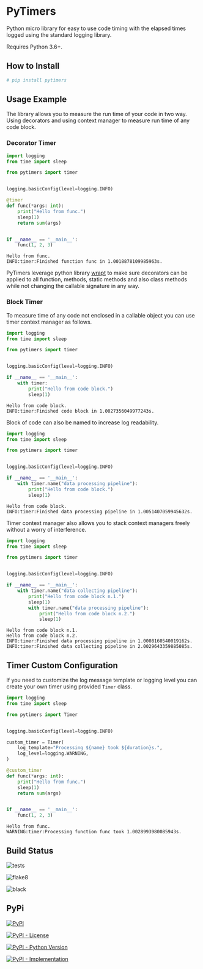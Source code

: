 # PyTimers
Python micro library for easy to use code timing with the elapsed times logged using the standard
 logging library.

Requires Python 3.6+.

## How to Install

```bash
# pip install pytimers
```

## Usage Example

The library allows you to measure the run time of your code in two way. Using decorators and
 using context manager to measure run time of any code block.

### Decorator Timer

```python
import logging
from time import sleep

from pytimers import timer


logging.basicConfig(level=logging.INFO)

@timer
def func(*args: int):
    print("Hello from func.")
    sleep(1)
    return sum(args)


if __name__ == '__main__':
    func(1, 2, 3)
```

```
Hello from func.
INFO:timer:Finished function func in 1.0018878109985963s.
```

PyTimers leverage python library [wrapt](https://wrapt.readthedocs.io/en/latest/) to make sure
 decorators can be applied to all function, methods, static methods and also class methods while
  not changing the callable signature in any way.

### Block Timer
  
To measure time of any code not enclosed in a callable object you can use timer context manager
 as follows.
  
```python
import logging
from time import sleep

from pytimers import timer


logging.basicConfig(level=logging.INFO)

if __name__ == '__main__':
    with timer:
        print("Hello from code block.")
        sleep(1)
```

```
Hello from code block.
INFO:timer:Finished code block in 1.0027356049977243s.
```

Block of code can also be named to increase log readability.

```python
import logging
from time import sleep

from pytimers import timer


logging.basicConfig(level=logging.INFO)

if __name__ == '__main__':
    with timer.name("data processing pipeline"):
        print("Hello from code block.")
        sleep(1)
```

```
Hello from code block.
INFO:timer:Finished data processing pipeline in 1.0051407059945632s.
```

Timer context manager also allows you to stack context managers freely without a worry of
 interference. 

```python
import logging
from time import sleep

from pytimers import timer


logging.basicConfig(level=logging.INFO)

if __name__ == '__main__':
    with timer.name("data collecting pipeline"):
        print("Hello from code block n.1.")
        sleep(1)
        with timer.name("data processing pipeline"):
            print("Hello from code block n.2.")
            sleep(1)
```

```
Hello from code block n.1.
Hello from code block n.2.
INFO:timer:Finished data processing pipeline in 1.0008160540019162s.
INFO:timer:Finished data collecting pipeline in 2.0029643359885085s.
```

## Timer Custom Configuration

If you need to customize the log message template or logging level you can create your own timer
 using provided `Timer` class.

```python
import logging
from time import sleep

from pytimers import Timer


logging.basicConfig(level=logging.INFO)

custom_timer = Timer(
    log_template="Processing ${name} took ${duration}s.",
    log_level=logging.WARNING,
)

@custom_timer
def func(*args: int):
    print("Hello from func.")
    sleep(1)
    return sum(args)


if __name__ == '__main__':
    func(1, 2, 3)
```

```
Hello from func.
WARNING:timer:Processing function func took 1.0028993980085943s.
```

## Build Status

![tests](https://github.com/michalfilippi/pytimers/workflows/tests/badge.svg)

![flake8](https://github.com/michalfilippi/pytimers/workflows/flake8/badge.svg)

![black](https://github.com/michalfilippi/pytimers/workflows/black/badge.svg)

## PyPi

[
    ![PyPI](https://img.shields.io/pypi/v/pytimers)
](https://pypi.python.org/pypi/pytimers/)

[
    ![PyPI - License](https://img.shields.io/pypi/l/pytimers)
](https://pypi.python.org/pypi/pytimers/)

[
    ![PyPI - Python Version](https://img.shields.io/pypi/pyversions/pytimers)
](https://pypi.python.org/pypi/pytimers/)

[
    ![PyPI - Implementation](https://img.shields.io/pypi/implementation/pytimers)
](https://pypi.python.org/pypi/pytimers/)



